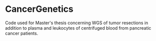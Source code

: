 # CancerGenetics
Code used for Master's thesis concerning WGS of tumor resections in addition to plasma and leukocytes of centrifuged blood from pancreatic cancer patients.
